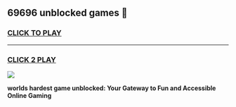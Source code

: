 
## 69696 unblocked games 👋
<h3>
<a href="https://premium.freeplayer.one?title=69696_unblocked_games&ref=13F">CLICK TO PLAY</a></h3>
<hr>

<h3>
<a href="https://premium.freeplayer.one?title=69696_unblocked_games&ref=13F">CLICK 2 PLAY</a>
  
</h3>

<a href="https://premium.freeplayer.one?title=69696_unblocked_games&ref=12F/"><img src="https://clearcache.store/games.png"></a>


**worlds hardest game unblocked: Your Gateway to Fun and Accessible Online Gaming**
